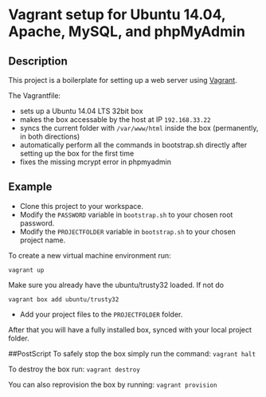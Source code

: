 # Vagrant setup for Ubuntu 14.04, Apache, MySQL, and phpMyAdmin

## Description
This project is a boilerplate for setting up a web server using [Vagrant](http://www.vagrantup.com). 

The Vagrantfile:
* sets up a Ubuntu 14.04 LTS 32bit box
* makes the box accessable by the host at IP ```192.168.33.22```
* syncs the current folder with ```/var/www/html``` inside the box (permanently, in both directions)
* automatically perform all the commands in bootstrap.sh directly after setting up the box for the first time
* fixes the missing mcrypt error in phpmyadmin

## Example
* Clone this project to your workspace. 
* Modify the ```PASSWORD``` variable in ```bootstrap.sh``` to your chosen root password. 
* Modify the ```PROJECTFOLDER``` variable in ```bootstrap.sh``` to your chosen project name. 


To create a new virtual machine environment run:
```
vagrant up
```

Make sure you already have the ubuntu/trusty32 loaded.  If not do
```
vagrant box add ubuntu/trusty32
```
* Add your project files to the ```PROJECTFOLDER``` folder.

After that you will have a fully installed box, synced with your local project folder.

##PostScript
To safely stop the box simply run the command:
```vagrant halt```

To destroy the box run:
```vagrant destroy```

You can also reprovision the box by running:
```vagrant provision```